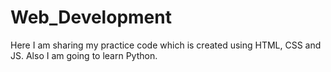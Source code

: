# Web_Development
Here I am sharing my practice code which is created using HTML, CSS and JS.
Also I am going to learn Python.
 
 